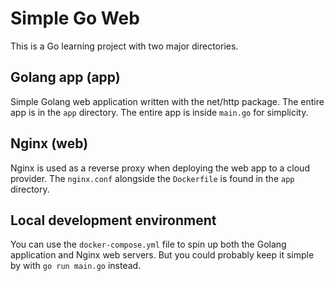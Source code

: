 # Simple Go Web
This is a Go learning project with two major directories.
## Golang app (app)

Simple Golang web application written with the net/http package. The entire app is in the `app` directory. The entire app is inside `main.go` for simplicity.

## Nginx (web)

Nginx is used as a reverse proxy when deploying the web app to a cloud provider. The `nginx.conf` alongside the `Dockerfile` is found in the `app` directory.

## Local development environment
You can use the `docker-compose.yml` file to spin up both the Golang application and Nginx web servers. But you could probably keep it simple by with `go run main.go` instead.
